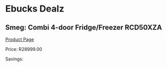 
# Ebucks Dealz
## Smeg: Combi 4-door Fridge/Freezer RCD50XZA
[Product Page](https://www.ebucks.com/web/shop/productSelected.do?prodId=1183680092&catId=704986856)

Price: R28999.00

Savings: 


	